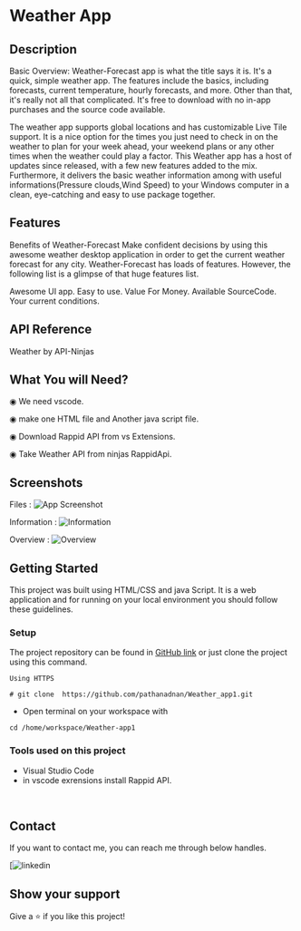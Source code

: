 #      Weather App


## Description

Basic Overview:
Weather-Forecast app is what the title says it is. It's a quick, simple weather app. The features include the basics, including forecasts, current temperature, hourly forecasts, and more. Other than that, it's really not all that complicated. It's free to download with no in-app purchases and the source code available.

The weather app supports global locations and has customizable Live Tile support. It is a nice option for the times you just need to check in on the weather to plan for your week ahead, your weekend plans or any other times when the weather could play a factor. This Weather app has a host of updates since released, with a few new features added to the mix. Furthermore, it delivers the basic weather information among with useful informations(Pressure clouds,Wind Speed) to your Windows computer in a clean, eye-catching and easy to use package together.

## Features

Benefits of Weather-Forecast
Make confident decisions by using this awesome weather desktop application in order to get the current weather forecast for any city. Weather-Forecast has loads of features. However, the following list is a glimpse of that huge features list.

Awesome UI app.
Easy to use.
Value For Money.
Available SourceCode.
Your current conditions.
## API Reference


Weather by API-Ninjas  
## What You will Need?

◉ We need vscode.

◉ make one HTML file and Another java script file.

◉ Download Rappid API from vs Extensions.

◉ Take Weather API from ninjas RappidApi.
## Screenshots

Files : 
![App Screenshot](https://user-images.githubusercontent.com/110882495/210262707-2304bb25-7d07-4a67-b8db-3400d89e9c53.PNG)

Information : 
![Information](https://user-images.githubusercontent.com/110882495/210262776-7b58f60b-afcf-43ef-8a35-d8ac422a9a9c.PNG)

Overview :
![Overview](https://user-images.githubusercontent.com/110882495/210262796-a22e850b-d1e1-41a0-b04d-9017a7836652.PNG)


## Getting Started

This project was built using HTML/CSS and java Script. It is a web application and for running on your local environment you should follow these guidelines.

### Setup


The project repository can be found in [GitHub link](https://github.com/pathanadnan/Weather_app1) or just clone the project using this command. 


```
Using HTTPS

# git clone  https://github.com/pathanadnan/Weather_app1.git
```

+ Open terminal on your workspace with

```
cd /home/workspace/Weather-app1
```

### Tools used on this project

- Visual Studio Code
- in vscode exrensions install Rappid API.

<br/>



## Contact

If you want to contact me, you can reach me through below handles.

[![linkedin](https://www.linkedin.com/in/pathan-adnan-salimkhan-47429221b)


## Show your support

Give a ⭐️ if you like this project!

